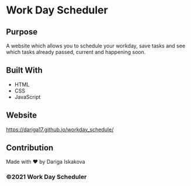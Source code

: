 # Work Day Scheduler

## Purpose
A website which allows you to schedule your workday, save tasks and see which tasks already passed, current and happening soon. 

## Built With
* HTML
* CSS
* JavaScript

## Website
https://dariga17.github.io/workday_schedule/

## Contribution
Made with ❤️ by Dariga Iskakova

### ©️2021 Work Day Scheduler